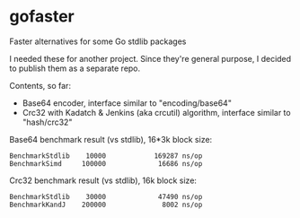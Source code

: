 # gofaster
Faster alternatives for some Go stdlib packages

I needed these for another project. Since they're general purpose, I decided to publish them as a separate repo.

Contents, so far:
* Base64 encoder, interface similar to "encoding/base64"
* Crc32 with Kadatch & Jenkins (aka crcutil) algorithm, interface similar to "hash/crc32"

Base64 benchmark result (vs stdlib), 16*3k block size:
```
BenchmarkStdlib    10000            169287 ns/op
BenchmarkSimd     100000             16686 ns/op
```

Crc32 benchmark result (vs stdlib), 16k block size:
```
BenchmarkStdlib    30000             47490 ns/op
BenchmarkKandJ    200000              8002 ns/op
```
